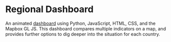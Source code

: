 # Regional Dashboard
 An animated [dashboard](https://ctedja.github.io/regional_food_crisis_dashboard/) using Python, JavaScript, HTML, CSS, and the Mapbox GL JS. This dashboard compares multiple indicators on a map, and provides further options to dig deeper into the situation for each country.
